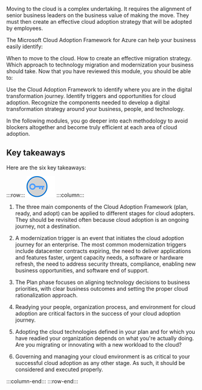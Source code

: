 Moving to the cloud is a complex undertaking. It requires the alignment of senior business leaders on the business value of making the move. They must then create an effective cloud adoption strategy that will be adopted by employees.

The Microsoft Cloud Adoption Framework for Azure can help your business easily identify:

When to move to the cloud.
How to create an effective migration strategy.
Which approach to technology migration and modernization your business should take.
Now that you have reviewed this module, you should be able to:

Use the Cloud Adoption Framework to identify where you are in the digital transformation journey.
Identify triggers and opportunities for cloud adoption.
Recognize the components needed to develop a digital transformation strategy around your business, people, and technology.

In the following modules, you go deeper into each methodology to avoid blockers altogether and become truly efficient at each area of cloud adoption.

## Key takeaways

Here are the six key takeaways:

:::row:::
![Icon of lightbulb](../media/Key-Takeaway.png)
:::column:::

1. The three main components of the Cloud Adoption Framework (plan, ready, and adopt) can be applied to different stages for cloud adopters. They should be revisited often because cloud adoption is an ongoing journey, not a destination.

1. A modernization trigger is an event that initiates the cloud adoption journey for an enterprise. The most common modernization triggers include datacenter contracts expiring, the need to deliver applications and features faster, urgent capacity needs, a software or hardware refresh, the need to address security threats, compliance, enabling new business opportunities, and software end of support.

1. The Plan phase focuses on aligning technology decisions to business priorities, with clear business outcomes and setting the proper cloud rationalization approach.

1. Readying your people, organization process, and environment for cloud adoption are critical factors in the success of your cloud adoption journey.

1. Adopting the cloud technologies defined in your plan and for which you have readied your organization depends on what you're actually doing. Are you migrating or innovating with a new workload to the cloud?

1. Governing and managing your cloud environment is as critical to your successful cloud adoption as any other stage. As such, it should be considered and executed properly.

:::column-end:::
:::row-end:::
